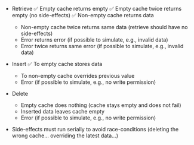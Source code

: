 - Retrieve
    ✅ Empty cache returns empty
    ✅ Empty cache twice returns empty (no side-effects)
    ✅ Non-empty cache returns data
    - Non-empty cache twice returns same data (retrieve should have no side-effects)
    - Error returns error (if possible to simulate, e.g., invalid data)
    - Error twice returns same error (if possible to simulate, e.g., invalid data)
    
- Insert
    ✅ To empty cache stores data
    - To non-empty cache overrides previous value
    - Error (if possible to simulate, e.g., no write permission)

- Delete
    - Empty cache does nothing (cache stays empty and does not fail)
    - Inserted data leaves cache empty
    - Error (if possible to simulate, e.g., no write permission)

- Side-effects must run serially to avoid race-conditions (deleting the wrong cache... overriding the latest data...)

